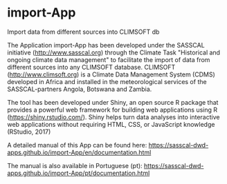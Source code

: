 # import-App
Import data from different sources into CLIMSOFT db

The Application import-App has been developed under the SASSCAL initiative (http://www.sasscal.org) through the Climate Task "Historical and ongoing climate data management" to facilitate the import of data from different sources into any CLIMSOFT database. CLIMSOFT (http://www.climsoft.org) is a Climate Data Management System (CDMS) developed in Africa and installed in the meteorological services of the SASSCAL-partners Angola, Botswana and Zambia.

The tool has been developed under Shiny, an open source R package that provides a powerful web framework for building web applications using R (https://shiny.rstudio.com/). Shiny helps turn data analyses into interactive web applications without requiring HTML, CSS, or JavaScript knowledge (RStudio, 2017)

A detailed manual of this App can be found here: https://sasscal-dwd-apps.github.io/import-App/en/documentation.html

The manual is also available in Portuguese (pt): https://sasscal-dwd-apps.github.io/import-App/pt/documentation.html

